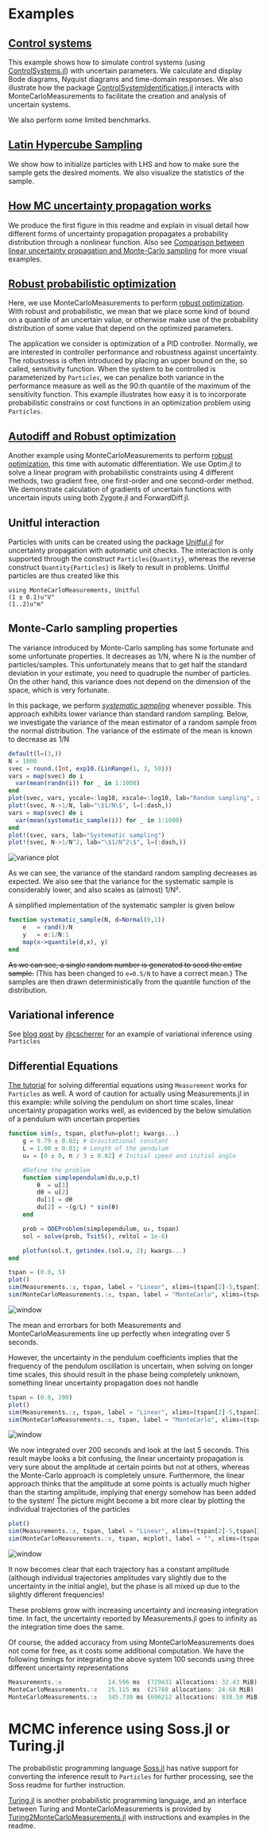 # Examples
## [Control systems](https://github.com/baggepinnen/MonteCarloMeasurements.jl/blob/master/examples/controlsystems.jl)
This example shows how to simulate control systems (using [ControlSystems.jl](https://github.com/JuliaControl/ControlSystems.jl)) with uncertain parameters. We calculate and display Bode diagrams, Nyquist diagrams and time-domain responses. We also illustrate how the package [ControlSystemIdentification.jl](https://github.com/baggepinnen/ControlSystemIdentification.jl) interacts with MonteCarloMeasurements to facilitate the creation and analysis of uncertain systems.

We also perform some limited benchmarks.

## [Latin Hypercube Sampling](https://github.com/baggepinnen/MonteCarloMeasurements.jl/blob/master/examples/lhs.jl)
We show how to initialize particles with LHS and how to make sure the sample gets the desired moments. We also visualize the statistics of the sample.

## [How MC uncertainty propagation works](https://github.com/baggepinnen/MonteCarloMeasurements.jl/blob/master/examples/transformed_densities.jl)
We produce the first figure in this readme and explain in visual detail how different forms of uncertainty propagation propagates a probability distribution through a nonlinear function. Also see [Comparison between linear uncertainty propagation and Monte-Carlo sampling](@ref) for more visual examples.

## [Robust probabilistic optimization](https://github.com/baggepinnen/MonteCarloMeasurements.jl/blob/master/examples/robust_controller_opt.jl)
Here, we use MonteCarloMeasurements to perform [robust optimization](https://en.wikipedia.org/wiki/Robust_optimization). With robust and probabilistic, we mean that we place some kind of bound on a quantile of an uncertain value, or otherwise make use of the probability distribution of some value that depend on the optimized parameters.

The application we consider is optimization of a PID controller. Normally, we are interested in controller performance and robustness against uncertainty. The robustness is often introduced by placing an upper bound on the, so called, sensitivity function. When the system to be controlled is parameterized by `Particles`, we can penalize both variance in the performance measure as well as the 90:th quantile of the maximum of the sensitivity function. This example illustrates how easy it is to incorporate probabilistic constrains or cost functions in an optimization problem using `Particles`.


## [Autodiff and Robust optimization](https://github.com/baggepinnen/MonteCarloMeasurements.jl/blob/master/examples/autodiff_robust_opt.jl)
Another example using MonteCarloMeasurements to perform [robust optimization](https://en.wikipedia.org/wiki/Robust_optimization), this time with automatic differentiation. We use Optim.jl to solve a linear program with probabilistic constraints using 4 different methods, two gradient free, one first-order and one second-order method. We demonstrate calculation of gradients of uncertain functions with uncertain inputs using both Zygote.jl and ForwardDiff.jl.

## Unitful interaction
Particles with units can be created using the package [Unitful.jl](https://github.com/PainterQubits/Unitful.jl) for uncertainty propagation with automatic unit checks. The interaction is only supported through the construct `Particles{Quantity}`, whereas the reverse construct `Quantity{Particles}` is likely to result in problems. Unitful particles are thus created like this
```@repl
using MonteCarloMeasurements, Unitful
(1 ± 0.1)u"V"
(1..2)u"m"
```


## Monte-Carlo sampling properties
The variance introduced by Monte-Carlo sampling has some fortunate and some unfortunate properties. It decreases as 1/N, where N is the number of particles/samples. This unfortunately means that to get half the standard deviation in your estimate, you need to quadruple the number of particles. On the other hand, this variance does not depend on the dimension of the space, which is very fortunate.

In this package, we perform [*systematic sampling*](https://arxiv.org/pdf/cs/0507025.pdf) whenever possible. This approach exhibits lower variance than standard random sampling. Below, we investigate the variance of the mean estimator of a random sample from the normal distribution. The variance of the estimate of the mean is known to decrease as 1/N
```julia
default(l=(3,))
N = 1000
svec = round.(Int, exp10.(LinRange(1, 3, 50)))
vars = map(svec) do i
  var(mean(randn(i)) for _ in 1:1000)
end
plot(svec, vars, yscale=:log10, xscale=:log10, lab="Random sampling", xlabel="\$N\$", ylabel="Variance")
plot!(svec, N->1/N, lab="\$1/N\$", l=(:dash,))
vars = map(svec) do i
  var(mean(systematic_sample(i)) for _ in 1:1000)
end
plot!(svec, vars, lab="Systematic sampling")
plot!(svec, N->1/N^2, lab="\$1/N^2\$", l=(:dash,))
```
![variance plot](assets/variance.svg)

As we can see, the variance of the standard random sampling decreases as expected. We also see that the variance for the systematic sample is considerably lower, and also scales as (almost) 1/N².

A simplified implementation of the systematic sampler is given below
```julia
function systematic_sample(N, d=Normal(0,1))
    e   = rand()/N
    y   = e:1/N:1
    map(x->quantile(d,x), y)
end
```
~~As we can see, a single random number is generated to seed the entire sample.~~ (This has been changed to `e=0.5/N` to have a correct mean.) The samples are then drawn deterministically from the quantile function of the distribution.

## Variational inference
See [blog post](https://cscherrer.github.io/post/variational-importance-sampling/) by [@cscherrer](https://github.com/cscherrer) for an example of variational inference using `Particles`




## Differential Equations
[The tutorial](http://tutorials.juliadiffeq.org/html/type_handling/02-uncertainties.html) for solving differential equations using `Measurement` works for `Particles` as well. A word of caution for actually using Measurements.jl in this example: while solving the pendulum on short time scales, linear uncertainty propagation works well, as evidenced by the below simulation of a pendulum with uncertain properties
```julia
function sim(±, tspan, plotfun=plot!; kwargs...)
    g = 9.79 ± 0.02; # Gravitational constant
    L = 1.00 ± 0.01; # Length of the pendulum
    u₀ = [0 ± 0, π / 3 ± 0.02] # Initial speed and initial angle

    #Define the problem
    function simplependulum(du,u,p,t)
        θ  = u[1]
        dθ = u[2]
        du[1] = dθ
        du[2] = -(g/L) * sin(θ)
    end

    prob = ODEProblem(simplependulum, u₀, tspan)
    sol = solve(prob, Tsit5(), reltol = 1e-6)

    plotfun(sol.t, getindex.(sol.u, 2); kwargs...)
end

tspan = (0.0, 5)
plot()
sim(Measurements.:±, tspan, label = "Linear", xlims=(tspan[2]-5,tspan[2]))
sim(MonteCarloMeasurements.:±, tspan, label = "MonteCarlo", xlims=(tspan[2]-5,tspan[2]))
```
![window](assets/short_timescale.svg)

The mean and errorbars for both Measurements and MonteCarloMeasurements line up perfectly when integrating over 5 seconds.

However, the uncertainty in the pendulum coefficients implies that the frequency of the pendulum oscillation is uncertain, when solving on longer time scales, this should result in the phase being completely unknown, something linear uncertainty propagation does not handle
```julia
tspan = (0.0, 200)
plot()
sim(Measurements.:±, tspan, label = "Linear", xlims=(tspan[2]-5,tspan[2]))
sim(MonteCarloMeasurements.:±, tspan, label = "MonteCarlo", xlims=(tspan[2]-5,tspan[2]))
```
![window](assets/long_timescale.svg)

We now integrated over 200 seconds and look at the last 5 seconds. This result maybe looks a bit confusing, the linear uncertainty propagation is very sure about the amplitude at certain points but not at others, whereas the Monte-Carlo approach is completely unsure. Furthermore, the linear approach thinks that the amplitude at some points is actually much higher than the starting amplitude, implying that energy somehow has been added to the system! The picture might become a bit more clear by plotting the individual trajectories of the particles
```julia
plot()
sim(Measurements.:±, tspan, label = "Linear", xlims=(tspan[2]-5,tspan[2]), l=(5,))
sim(MonteCarloMeasurements.:∓, tspan, mcplot!, label = "", xlims=(tspan[2]-5,tspan[2]), l=(:black,0.1))
```
![window](assets/long_timescale_mc.svg)

It now becomes clear that each trajectory has a constant amplitude (although individual trajectories amplitudes vary slightly due to the uncertainty in the initial angle), but the phase is all mixed up due to the slightly different frequencies!

These problems grow with increasing uncertainty and increasing integration time. In fact, the uncertainty reported by Measurements.jl goes to infinity as the integration time does the same.

Of course, the added accuracy from using MonteCarloMeasurements does not come for free, as it costs some additional computation. We have the following timings for integrating the above system 100 seconds using three different uncertainty representations
```julia
Measurements.:±             14.596 ms  (729431 allocations: 32.43 MiB)   # Measurements.Measurement
MonteCarloMeasurements.:∓   25.115 ms  (25788 allocations: 24.68 MiB)    # 100 StaticParticles
MonteCarloMeasurements.:±   345.730 ms (696212 allocations: 838.50 MiB)  # 500 Particles
```

# MCMC inference using Soss.jl or Turing.jl
The probabilistic programming language [Soss.jl](https://github.com/cscherrer/Soss.jl) has native support for converting the inference result to `Particles` for further processing, see the Soss readme for further instruction.

[Turing.jl](https://github.com/TuringLang/Turing.jl/) is another probabilistic programming language, and an interface between Turing and MonteCarloMeasurements is provided by
[Turing2MonteCarloMeasurements.jl](https://github.com/baggepinnen/Turing2MonteCarloMeasurements.jl) with instructions and examples in the readme.
